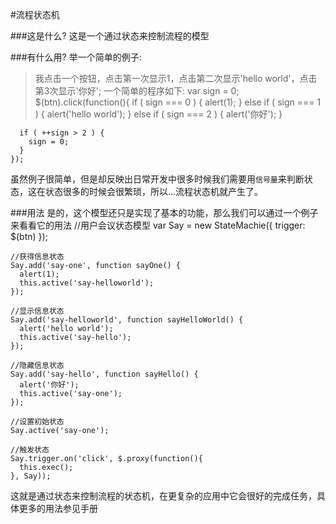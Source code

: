 #流程状态机

###这是什么?
这是一个通过状态来控制流程的模型

###有什么用?
举一个简单的例子:
>我点击一个按钮，点击第一次显示1，点击第二次显示'hello world'，点击第3次显示'你好';
一个简单的程序如下:
    var sign = 0;
    $(btn).click(function(){
      if ( sign === 0 ) {
        alert(1);
      } else if ( sign === 1 ) {
        alert('hello world');
      } else if ( sign === 2 ) {
        alert('你好');
      }
    
      if ( ++sign > 2 ) {
        sign = 0;
      }
    });
虽然例子很简单，但是却反映出日常开发中很多时候我们需要用`信号量`来判断状态，这在状态很多的时候会很繁琐，所以...流程状态机就产生了。

###用法
是的，这个模型还只是实现了基本的功能，那么我们可以通过一个例子来看看它的用法
    //用户会议状态模型
    var Say = new StateMachie({
      trigger: $(btn)
    });

    //获得信息状态
    Say.add('say-one', function sayOne() {
      alert(1);
      this.active('say-helloworld');
    });

    //显示信息状态
    Say.add('say-helloworld', function sayHelloWorld() {
      alert('hello world');
      this.active('say-hello');
    });

    //隐藏信息状态
    Say.add('say-hello', function sayHello() {
      alert('你好');
      this.active('say-one');
    });

    //设置初始状态
    Say.active('say-one');

    //触发状态
    Say.trigger.on('click', $.proxy(function(){
      this.exec();
    }, Say));
这就是通过状态来控制流程的状态机，在更复杂的应用中它会很好的完成任务，具体更多的用法参见手册
  
  
